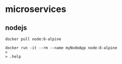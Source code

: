 # microservices

## nodejs

```
docker pull node:8-alpine

docker run -it --rm --name myNodeApp node:8-alpine
>
> .help
```
